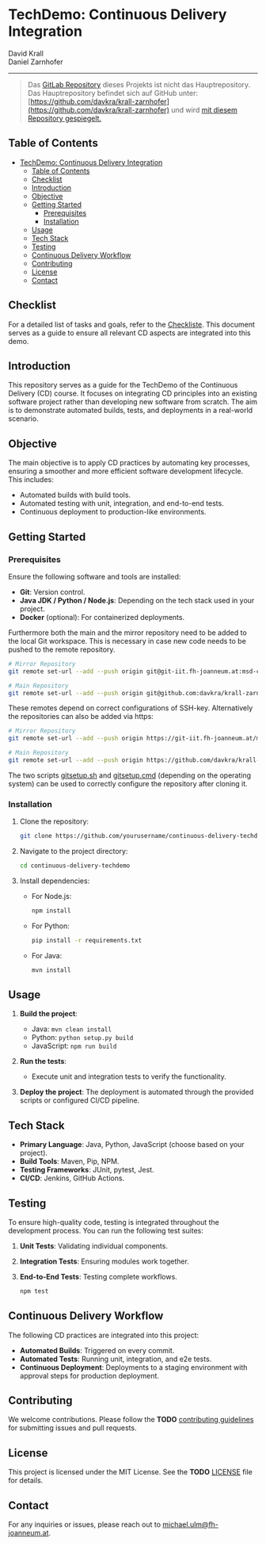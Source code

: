 # TechDemo: Continuous Delivery Integration

David Krall  
Daniel Zarnhofer

---

> Das [GitLab Repository](https://git-iit.fh-joanneum.at/msd-contdel/techdemo-ws24/krall-zarnhofer) dieses Projekts ist nicht das Hauptrepository.  
> Das Hauptrepository befindet sich auf GitHub unter: [https://github.com/davkra/krall-zarnhofer](https://github.com/davkra/krall-zarnhofer) und wird [mit diesem Repository gespiegelt.](#prerequisites)

## Table of Contents

- [TechDemo: Continuous Delivery Integration](#techdemo-continuous-delivery-integration)
  - [Table of Contents](#table-of-contents)
  - [Checklist](#checklist)
  - [Introduction](#introduction)
  - [Objective](#objective)
  - [Getting Started](#getting-started)
    - [Prerequisites](#prerequisites)
    - [Installation](#installation)
  - [Usage](#usage)
  - [Tech Stack](#tech-stack)
  - [Testing](#testing)
  - [Continuous Delivery Workflow](#continuous-delivery-workflow)
  - [Contributing](#contributing)
  - [License](#license)
  - [Contact](#contact)

## Checklist

For a detailed list of tasks and goals, refer to the [Checkliste](./CHECKLIST.md). This document serves as a guide to ensure all relevant CD aspects are integrated into this demo.

## Introduction

This repository serves as a guide for the TechDemo of the Continuous Delivery (CD) course. It focuses on integrating CD principles into an existing software project rather than developing new software from scratch. The aim is to demonstrate automated builds, tests, and deployments in a real-world scenario.

## Objective

The main objective is to apply CD practices by automating key processes, ensuring a smoother and more efficient software development lifecycle. This includes:

- Automated builds with build tools.
- Automated testing with unit, integration, and end-to-end tests.
- Continuous deployment to production-like environments.

## Getting Started

### Prerequisites

Ensure the following software and tools are installed:

- **Git**: Version control.
- **Java JDK / Python / Node.js**: Depending on the tech stack used in your project.
- **Docker** (optional): For containerized deployments.

Furthermore both the main and the mirror repository need to be added to the local Git workspace. This is necessary in case new code needs to be pushed to the remote repository.

```bash
# Mirror Repository
git remote set-url --add --push origin git@git-iit.fh-joanneum.at:msd-contdel/techdemo-ws24/krall-zarnhofer.git

# Main Repository
git remote set-url --add --push origin git@github.com:davkra/krall-zarnhofer.git
```

These remotes depend on correct configurations of SSH-key. Alternatively the repositories can also be added via https:

```bash
# Mirror Repository
git remote set-url --add --push origin https://git-iit.fh-joanneum.at/msd-contdel/techdemo-ws24/krall-zarnhofer.git

# Main Repository
git remote set-url --add --push origin https://github.com/davkra/krall-zarnhofer.git
```

The two scripts [gitsetup.sh](./gitsetup.sh) and [gitsetup.cmd](./gitsetup.cmd) (depending on the operating system) can be used to correctly configure the repository after cloning it.

### Installation

1. Clone the repository:

   ```bash
   git clone https://github.com/yourusername/continuous-delivery-techdemo.git
   ```

2. Navigate to the project directory:

   ```bash
   cd continuous-delivery-techdemo
   ```

3. Install dependencies:
   - For Node.js:

     ```bash
     npm install
     ```

   - For Python:

     ```bash
     pip install -r requirements.txt
     ```

   - For Java:

     ```bash
     mvn install
     ```

## Usage

1. **Build the project**:
   - Java: `mvn clean install`
   - Python: `python setup.py build`
   - JavaScript: `npm run build`

2. **Run the tests**:
   - Execute unit and integration tests to verify the functionality.

3. **Deploy the project**: The deployment is automated through the provided scripts or configured CI/CD pipeline.

## Tech Stack

- **Primary Language**: Java, Python, JavaScript (choose based on your project).
- **Build Tools**: Maven, Pip, NPM.
- **Testing Frameworks**: JUnit, pytest, Jest.
- **CI/CD**: Jenkins, GitHub Actions.

## Testing

To ensure high-quality code, testing is integrated throughout the development process. You can run the following test suites:

1. **Unit Tests**: Validating individual components.
2. **Integration Tests**: Ensuring modules work together.
3. **End-to-End Tests**: Testing complete workflows.

   ```bash
   npm test
   ```

## Continuous Delivery Workflow

The following CD practices are integrated into this project:

- **Automated Builds**: Triggered on every commit.
- **Automated Tests**: Running unit, integration, and e2e tests.
- **Continuous Deployment**: Deployments to a staging environment with approval steps for production deployment.

## Contributing

We welcome contributions. Please follow the **TODO** [contributing guidelines](./CONTRIBUTING.md) for submitting issues and pull requests.

## License

This project is licensed under the MIT License. See the **TODO** [LICENSE](./LICENSE.md) file for details.

## Contact

For any inquiries or issues, please reach out to [michael.ulm@fh-joanneum.at](mailto:michael.ulm@fh-joanneum.at).
